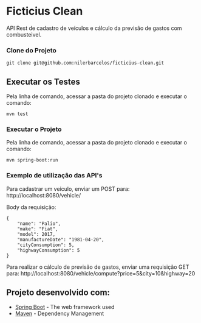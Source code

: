 # Ficticius Clean
API Rest de cadastro de veículos e cálculo da previsão de gastos com combusteivel.

### Clone do Projeto

```
git clone git@github.com:nilerbarcelos/ficticius-clean.git
```

## Executar os Testes
Pela linha de comando, acessar a pasta do projeto clonado e executar o comando:

```
mvn test
```

### Executar o Projeto

Pela linha de comando, acessar a pasta do projeto clonado e executar o comando:

```
mvn spring-boot:run
```

### Exemplo de utilização das API's

Para cadastrar um veículo, enviar um POST para: http://localhost:8080/vehicle/

Body da requisição:

```
{
	"name": "Palio",
	"make": "Fiat",
	"model": 2017,
	"manufactureDate": "1981-04-20",
	"cityConsumption": 5,
	"highwayConsumption": 5
}
```

Para realizar o cálculo de previsão de gastos, enviar uma requisição GET para: http://localhost:8080/vehicle/compute?price=5&city=10&highway=20


## Projeto desenvolvido com:

* [Spring Boot](https://spring.io/) - The web framework used
* [Maven](https://maven.apache.org/) - Dependency Management
